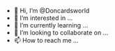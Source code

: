 - 👋 Hi, I’m @Doncardsworld
- 👀 I’m interested in ...
- 🌱 I’m currently learning ...
- 💞️ I’m looking to collaborate on ...
- 📫 How to reach me ...

<!---
Doncardsworld/Doncardsworld is a ✨ special ✨ repository because its `README.md` (this file) appears on your GitHub profile.
You can click the Preview link to take a look at your changes.
--->

